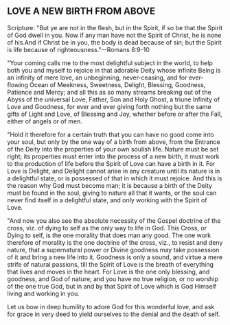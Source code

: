 ## LOVE A NEW BIRTH FROM ABOVE ##

Scripture: "But ye are not in the flesh, but in the Spirit, if so be that the Spirit of God dwell in you. Now if any man have not the Spirit of Christ, he is none of his.And if Christ be in you, the body is dead because of sin; but the Spirit is life because of righteousness."--Romans 8:9-10



"Your coming calls me to the most delightful subject in the world, to help both you and myself to rejoice in that adorable Deity whose infinite Being is an infinity of mere love, an unbeginning, never-ceasing, and for ever-flowing Ocean of Meekness, Sweetness, Delight, Blessing, Goodness, Patience and Mercy; and all this as so many streams breaking out of the Abyss of the universal Love, Father, Son and Holy Ghost, a triune Infinity of Love and Goodness, for ever and ever giving forth nothing but the same gifts of Light and Love, of Blessing and Joy, whether before or after the Fall, either of angels or of men.



"Hold it therefore for a certain truth that you can have no good come into your soul, but only by the one way of a birth from above, from the Entrance of the Deity into the properties of your own soulish life. Nature must be set right; its properties must enter into the process of a new birth, it must work to the production of life before the Spirit of Love can have a birth in it. For Love is Delight, and Delight cannot arise in any creature until its nature is in a delightful state, or is possessed of that in which it must rejoice. And this is the reason why God must become man; it is because a birth of the Deity must be found in the soul, giving to nature all that it wants, or the soul can never find itself in a delightful state, and only working with the Spirit of Love.



"And now you also see the absolute necessity of the Gospel doctrine of the cross, viz. of dying to self as the only way to life in God. This Cross, or Dying to self, is the one morality that does man any good. The one work therefore of morality is the one doctrine of the cross, viz., to resist and deny nature, that a supernatural power or Divine goodness may take possession of it and bring a new life into it. Goodness is only a sound, and virtue a mere strife of natural passions, till the Spirit of Love is the breath of everything that lives and moves in the heart. For Love is the one only blessing, and goodness, and God of nature; and you have no true religion, or no worship of the one true God, but in and by that Spirit of Love which is God Himself living and working in you.



Let us bow in deep humility to adore God for this wonderful love, and ask for grace in very deed to yield ourselves to the denial and the death of self.

